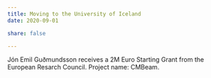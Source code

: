 ```yaml
---
title: Moving to the University of Iceland
date: 2020-09-01

share: false

---
```


Jón Emil Guðmundsson receives a 2M Euro Starting Grant from the European Resarch Council. Project name: CMBeam.

<!--more-->